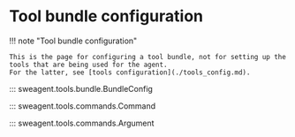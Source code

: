 # Tool bundle configuration

!!! note "Tool bundle configuration"

    This is the page for configuring a tool bundle, not for setting up the tools that are being used for the agent.
    For the latter, see [tools configuration](./tools_config.md).

::: sweagent.tools.bundle.BundleConfig

::: sweagent.tools.commands.Command

::: sweagent.tools.commands.Argument
